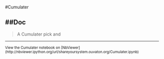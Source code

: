 
<!--
FrozenIsBool False
-->

#Cumulater

##Doc
----


> 
> A Cumulater pick and 
> 
> 

----

<small>
View the Cumulater notebook on [NbViewer](http://nbviewer.ipython.org/url/shareyoursystem.ouvaton.org/Cumulater.ipynb)
</small>

